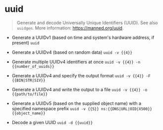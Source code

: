 # uuid
> Generate and decode Universally Unique Identifiers (UUID).
> See also `uuidgen`.
> More information: <https://manned.org/uuid>.

- Generate a UUIDv1 (based on time and system's hardware address, if present)
`uuid`

- Generate a UUIDv4 (based on random data)
`uuid -v {{4}}`

- Generate multiple UUIDv4 identifiers at once
`uuid -v {{4}} -n {{number_of_uuids}}`

- Generate a UUIDv4 and specify the output format
`uuid -v {{4}} -F {{BIN|STR|SIV}}`

- Generate a UUIDv4 and write the output to a file
`uuid -v {{4}} -o {{path/to/file}}`

- Generate a UUIDv5 (based on the supplied object name) with a specified namespace prefix
`uuid -v {{5}} ns:{{DNS|URL|OID|X500}} {{object_name}}`

- Decode a given UUID
`uuid -d {{uuid}}`
